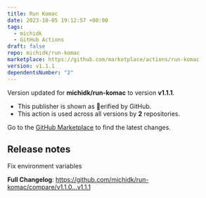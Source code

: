 ```yaml
---
title: Run Komac
date: 2023-10-05 19:12:57 +00:00
tags:
  - michidk
  - GitHub Actions
draft: false
repo: michidk/run-komac
marketplace: https://github.com/marketplace/actions/run-komac
version: v1.1.1
dependentsNumber: "2"
---
```



Version updated for **michidk/run-komac** to version **v1.1.1**.
- This publisher is shown as erified by GitHub.
- This action is used across all versions by **2** repositories.

Go to the [GitHub Marketplace](https://github.com/marketplace/actions/run-komac) to find the latest changes.

## Release notes

Fix environment variables

<!-- Release notes generated using configuration in .github/release.yml at main -->



**Full Changelog**: https://github.com/michidk/run-komac/compare/v1.1.0...v1.1.1
